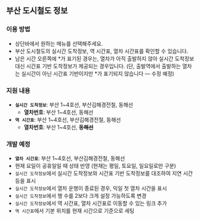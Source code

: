 ## 부산 도시철도 정보

### 이용 방법
* 상단바에서 원하는 메뉴를 선택해주세요.
* 부산 도시철도의 실시간 도착정보, 역 시간표, 열차 시간표를 확인할 수 있습니다.
* 남은 시간 오른쪽에 &ast;가 표기된 경우는, 열차가 아직 출발하지 않아 실시간 도착정보 대신 시간표 기반 도착정보가 제공되는 경우입니다.
  (단, 출발역에서 출발하는 열차는 실시간이 아닌 시간표 기반이지만 &ast;가 표기되지 않습니다 — 수정 예정)

### 지원 내용
* **`실시간 도착정보`**: 부산 1~4호선, 부산김해경전철, 동해선
  * **열차번호**: 부산 1~4호선, 동해선
* **`역 시간표`**: 부산 1~4호선, 부산김해경전철, 동해선
  * **열차번호**: 부산 1~4호선, **~~동해선~~**

### 개발 예정
* **`열차 시간표`**: 부산 1~4호선, 부산김해경전철, 동해선
* 현재 요일이 공휴일일 때 상태 반영 (현재는 평일, 토요일, 일요일로만 구분)
* `실시간 도착정보`에서 실시간 도착정보와 시간표 기반 도착정보를 대조하여 지연 시간 등을 표시
* `실시간 도착정보`에서 열차 운행이 종료된 경우, 익일 첫 열차 시간을 표시
* `실시간 도착정보`에서 행 수를 2보다 크게 설정 가능하도록 변경
* `실시간 도착정보`에서 역 시간표, 열차 시간표로 이동할 수 있는 링크 추가
* `역 시간표`에서 기본 위치를 현재 시간으로 기준으로 세팅